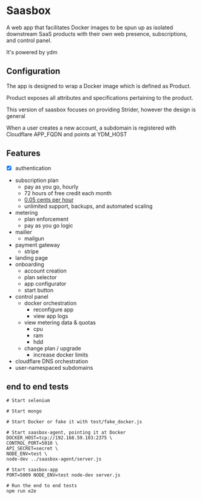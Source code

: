 Saasbox
================

A web app that facilitates Docker images to be spun up as isolated downstream SaaS products with their own web presence, subscriptions, and control panel. 

It's powered by ydm

## Configuration

The app is designed to wrap a Docker image which is defined as Product.

Product exposes all attributes and specifications pertaining to the product.

This version of saasbox focuses on providing Strider, however the design is general

When a user creates a new account, a subdomain is registered with Cloudflare APP_FQDN and points at YDM_HOST

## Features
  - [x] authentication
  - subscription plan
    - pay as you go, hourly
    - 72 hours of free credit each month
    - [0.05 cents per hour](http://www.wolframalpha.com/input/?i=%28hours+in+a+month%29+*+%240.05)
    - unlimited support, backups, and automated scaling
  - metering
    - plan enforcement
    - pay as you go logic
  - mailier
    - mailgun
  - payment gateway
    - stripe
  - landing page
  - onboarding
    - account creation
    - plan selector
    - app configurator
    - start button
  - control panel
    - docker orchestration
      - reconfigure app
      - view app logs
    - view metering data & quotas
      - cpu
      - ram
      - hdd
    - change plan / upgrade
      - increase docker limits
  - cloudflare DNS orchestration
   - user-namespaced subdomains

## end to end tests

```
# Start selenium

# Start mongo

# Start Docker or fake it with test/fake_docker.js

# Start saasbox-agent, pointing it at Docker
DOCKER_HOST=tcp://192.168.59.103:2375 \
CONTROL_PORT=5010 \
API_SECRET=secret \
NODE_ENV=test \
node-dev ../saasbox-agent/server.js

# Start saasbox-app
PORT=5009 NODE_ENV=test node-dev server.js

# Run the end to end tests
npm run e2e
```
